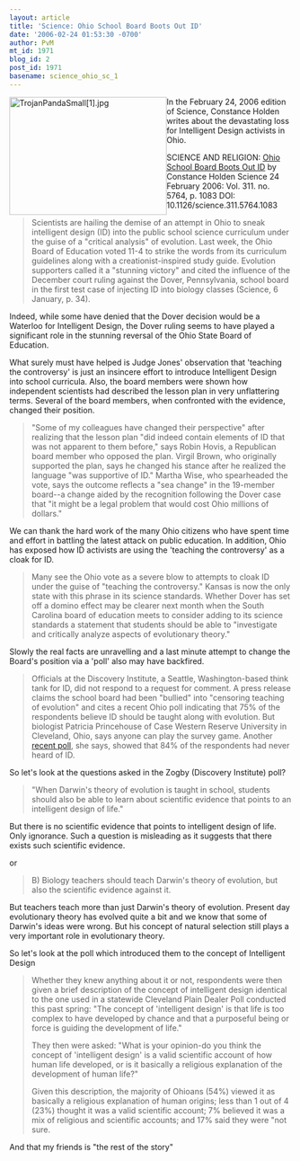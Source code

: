 ```yaml
---
layout: article
title: 'Science: Ohio School Board Boots Out ID'
date: '2006-02-24 01:53:30 -0700'
author: PvM
mt_id: 1971
blog_id: 2
post_id: 1971
basename: science_ohio_sc_1
---
```

<img src="/PT/uploads/2006/TrojanPandaSmall[1].jpg" alt="TrojanPandaSmall[1].jpg" width="280" height="210" style="float:left;" />
In the February 24, 2006 edition of Science, Constance Holden writes about the devastating loss for Intelligent Design activists in Ohio.

SCIENCE AND RELIGION: [Ohio School Board Boots Out ID](http://www.sciencemag.org/cgi/content/full/311/5764/1083?rss=1) by Constance Holden Science 24 February 2006: Vol. 311. no. 5764, p. 1083
DOI: 10.1126/science.311.5764.1083

> Scientists are hailing the demise of an attempt in Ohio to sneak intelligent design (ID) into the public school science curriculum under the guise of a "critical analysis" of evolution. Last week, the Ohio Board of Education voted 11-4 to strike the words from its curriculum guidelines along with a creationist-inspired study guide. Evolution supporters called it a "stunning victory" and cited the influence of the December court ruling against the Dover, Pennsylvania, school board in the first test case of injecting ID into biology classes (Science, 6 January, p. 34).

Indeed, while some have denied that the Dover decision would be a Waterloo for Intelligent Design, the Dover ruling seems to have played a significant role in the stunning reversal of the Ohio State Board of Education.

What surely must have helped is Judge Jones' observation that 'teaching the controversy' is just an insincere effort to introduce Intelligent Design into school curricula. Also, the board members were shown how independent scientists had described the lesson plan in very unflattering terms. Several of the board members, when confronted with the evidence, changed their position.

> "Some of my colleagues have changed their perspective" after realizing that the lesson plan "did indeed contain elements of ID that was not apparent to them before," says Robin Hovis, a Republican board member who opposed the plan. Virgil Brown, who originally supported the plan, says he changed his stance after he realized the language "was supportive of ID." Martha Wise, who spearheaded the vote, says the outcome reflects a "sea change" in the 19-member board--a change aided by the recognition following the Dover case that "it might be a legal problem that would cost Ohio millions of dollars."

We can thank the hard work of the many Ohio citizens who have spent time and effort in battling the latest attack on public education. In addition, Ohio has exposed how ID activists are using the 'teaching the controversy' as a cloak for ID.

> Many see the Ohio vote as a severe blow to attempts to cloak ID under the guise of "teaching the controversy." Kansas is now the only state with this phrase in its science standards. Whether Dover has set off a domino effect may be clearer next month when the South Carolina board of education meets to consider adding to its science standards a statement that students should be able to "investigate and critically analyze aspects of evolutionary theory."

Slowly the real facts are unravelling and a last minute attempt to change the Board's position via a 'poll' also may have backfired.

> Officials at the Discovery Institute, a Seattle, Washington-based think tank for ID, did not respond to a request for comment. A press release claims the school board had been "bullied" into "censoring teaching of evolution" and cites a recent Ohio poll indicating that 75% of the respondents believe ID should be taught along with evolution. But biologist Patricia Princehouse of Case Western Reserve University in Cleveland, Ohio, says anyone can play the survey game. Another [recent poll](http://www.uc.edu/news/idpoll.htm), she says, showed that 84% of the respondents had never heard of ID.

So let's look at the questions asked in the Zogby (Discovery Institute) poll?

> "When Darwin's theory of evolution is taught in school, students should also be able to learn about scientific evidence that points to an intelligent design of life."

But there is no scientific evidence that points to intelligent design of life. Only ignorance. Such a question is misleading as it suggests that there exists such scientific evidence.

or 

> B) Biology teachers should teach Darwin's theory of evolution, but also the scientific evidence against it.

But teachers teach more than just Darwin's theory of evolution. Present day evolutionary theory has evolved quite a bit and we know that some of Darwin's ideas were wrong. But his concept of natural selection still plays a very important role in evolutionary theory.

So let's look at the poll which introduced them to the concept of Intelligent Design

> Whether they knew anything about it or not, respondents were then given a brief description of the concept of intelligent design identical to the one used in a statewide Cleveland Plain Dealer Poll conducted this past spring: "The concept of 'intelligent design' is that life is too complex to have developed by chance and that a purposeful being or force is guiding the development of life."
> 
> They then were asked: "What is your opinion-do you think the concept of 'intelligent design' is a valid scientific account of how human life developed, or is it basically a religious explanation of the development of human life?"
> 
> Given this description, the majority of Ohioans (54%) viewed it as basically a religious explanation of human origins; less than 1 out of 4 (23%) thought it was a valid scientific account; 7% believed it was a mix of religious and scientific accounts; and 17% said they were "not sure.

And that my friends is "the rest of the story"
